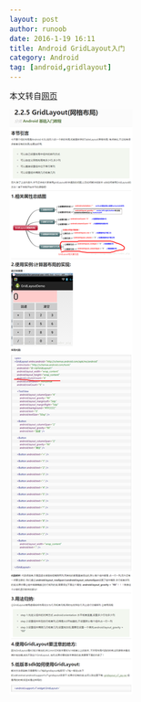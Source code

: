 ```yaml
---
layout: post
author: runoob
date: 2016-1-19 16:11
title: Android GridLayout入门
category: Android
tag: [android,gridlayout]
---
```


本文转自[网页](http://www.runoob.com/w3cnote/android-tutorial-gridlayout.html)

<!-- more -->

![GridLayout](/public/img/android/gridlayout.png)

